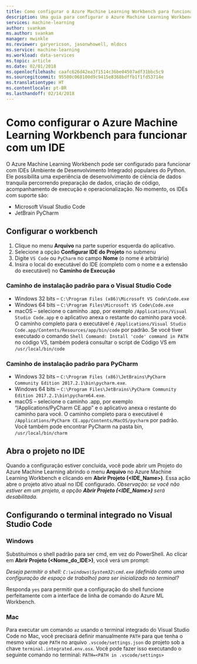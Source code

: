 ```yaml
---
title: Como configurar o Azure Machine Learning Workbench para funcionar com um IDE?  | Microsoft Docs
description: Uma guia para configurar o Azure Machine Learning Workbench para funcionar com o seu IDE.
services: machine-learning
author: svankam
ms.author: svankam
manager: mwinkle
ms.reviewer: garyericson, jasonwhowell, mldocs
ms.service: machine-learning
ms.workload: data-services
ms.topic: article
ms.date: 02/01/2018
ms.openlocfilehash: caafc626d42ea3f1514c36be04507adf31bbc5c9
ms.sourcegitcommit: 95500c068100d9c9415e8368bdffb1f1fd53714e
ms.translationtype: HT
ms.contentlocale: pt-BR
ms.lasthandoff: 02/14/2018
---
```

# <a name="how-to-configure-azure-machine-learning-workbench-to-work-with-an-ide"></a>Como configurar o Azure Machine Learning Workbench para funcionar com um IDE 

O Azure Machine Learning Workbench pode ser configurado para funcionar com IDEs (Ambiente de Desenvolvimento Integrado) populares do Python. Ele possibilita uma experiência de desenvolvimento de ciência de dados tranquila percorrendo preparação de dados, criação de código, acompanhamento de execução e operacionalização. No momento, os IDEs com suporte são:
- Microsoft Visual Studio Code 
- JetBrain PyCharm 

## <a name="configure-workbench"></a>Configurar o workbench
1. Clique no menu **Arquivo** na parte superior esquerda do aplicativo. 
2. Selecione a opção **Configurar IDE do Projeto** no submenu 
3. Digite `VS Code` ou `PyCharm` no campo **Nome** (o nome é arbitrário)
4. Insira o local do executável do IDE (completo com o nome e a extensão do executável) no **Caminho de Execução**

### <a name="default-install-path-for-visual-studio-code"></a>Caminho de instalação padrão para o Visual Studio Code  

* Windows 32 bits – `C:\Program Files (x86)\Microsoft VS Code\Code.exe`
* Windows 64 bits – `C:\Program Files\Microsoft VS Code\Code.exe`
* macOS – selecione o caminho .app, por exemplo `/Applications/Visual Studio Code.app` e o aplicativo anexa o restante do caminho para você. O caminho completo para o executável é `/Applications/Visual Studio Code.app/Contents/Resources/app/bin/code` por padrão. Se você tiver executado o comando `Shell Command: Install 'code' command in PATH` no código VS, também poderá consultar o script de Código VS em `/usr/local/bin/code`

### <a name="default-install-path-for-pycharm"></a>Caminho de instalação padrão para PyCharm 

* Windows 32 bits – `C:\Program Files (x86)\JetBrains\PyCharm Community Edition 2017.2.1\bin\pycharm.exe`. 
* Windows 64 bits – `C:\Program Files\JetBrains\PyCharm Community Edition 2017.2.1\bin\pycharm64.exe`.
* macOS – selecione o caminho .app, por exemplo “/Applications/PyCharm CE.app” e o aplicativo anexa o restante do caminho para você. O caminho completo para o executável é `/Applications/PyCharm CE.app/Contents/MacOS/pycharm` por padrão. Você também pode encontrar PyCharm na pasta bin, `/usr/local/bin/charm`

## <a name="open-project-in-ide"></a>Abra o projeto no IDE 
Quando a configuração estiver concluída, você pode abrir um Projeto do Azure Machine Learning abrindo o menu **Arquivo** no Azure Machine Learning Workbench e clicando em **Abrir Projeto (<IDE_Name>)**. Essa ação abre o projeto ativo atual no IDE configurado. _Observação: se você não estiver em um projeto, a opção **Abrir Projeto (<IDE_Name>)** será desabilitada._

## <a name="configuring-the-integrated-terminal-in-visual-studio-code"></a>Configurando o terminal integrado no Visual Studio Code

### <a name="windows"></a>Windows 
Substituímos o shell padrão para ser cmd, em vez do PowerShell. Ao clicar em **Abrir Projeto (<Nome_do_IDE>)**, você verá um prompt: 

_Deseja permitir o shell: `C:\windows\System32\cmd.exe` (definido como uma configuração de espaço de trabalho) para ser inicializado no terminal?_

Responda `yes` para permitir que a configuração do shell funcione perfeitamente com a interface de linha de comando do Azure ML Workbench.

### <a name="mac"></a>Mac
Para executar um comando `az` usando o terminal integrado do Visual Studio Code no Mac, você precisará definir manualmente `PATH` para que tenha o mesmo valor que `PATH` no arquivo `.vscode/settings.json` do projeto sob a chave `terminal.integrated.env.osx`. Você pode fazer isso executando o seguinte comando no terminal: `PATH=<PATH in .vscode/settings>`
